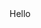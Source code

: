 <!DOCTYPE html>
<html>
  <head>
    <title> My name is dob, and i make websites using HTML + CSS </title>
    <meta charset="UTF-08">
  </head>
  <body>
    Hello
  </body>
  </html>

